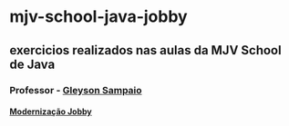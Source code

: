 # mjv-school-java-jobby

## exercicios realizados nas aulas da MJV School de Java
### Professor - [Gleyson Sampaio](https://github.com/glysns)

#### [Modernização Jobby]([https://sintaxe.netlify.app/topicos/linguagens/java/sobre](https://sintaxe.netlify.app/topicos/aproposta#_1-2-2-4-modernizacao))

